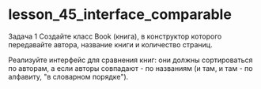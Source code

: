 # lesson_45_interface_comparable
Задача 1
Создайте класс Book (книга), в конструктор которого передавайте автора, название книги и количество страниц.

Реализуйте интерфейс для сравнения книг: они должны сортироваться по авторам, а если авторы совпадают -
по названиям (и там, и там - по алфавиту, "в словарном порядке").
